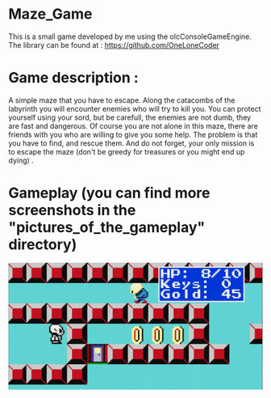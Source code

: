 # Maze_Game

This is a small game developed by me using the olcConsoleGameEngine.
The library can be found at : https://github.com/OneLoneCoder

# Game description : 
A simple maze that you have to escape. Along the catacombs of the labyrinth you will encounter enemies who will try to kill you. You can protect yourself using your sord, but be carefull, the enemies are not dumb, they are fast and dangerous. Of course you are not alone in this maze, there are friends with you who are willing to give you some help. The problem is that you have to find, and rescue them. And do not forget, your only mission is to escape the maze (don't be greedy for treasures or you might end up dying) .

# Gameplay (you can find more screenshots in the "pictures_of_the_gameplay" directory)
![Small look at the game](https://github.com/MoonCake0019/Maze_Game/blob/main/pictures_of_the_gameplay/p6.png?raw=true)
